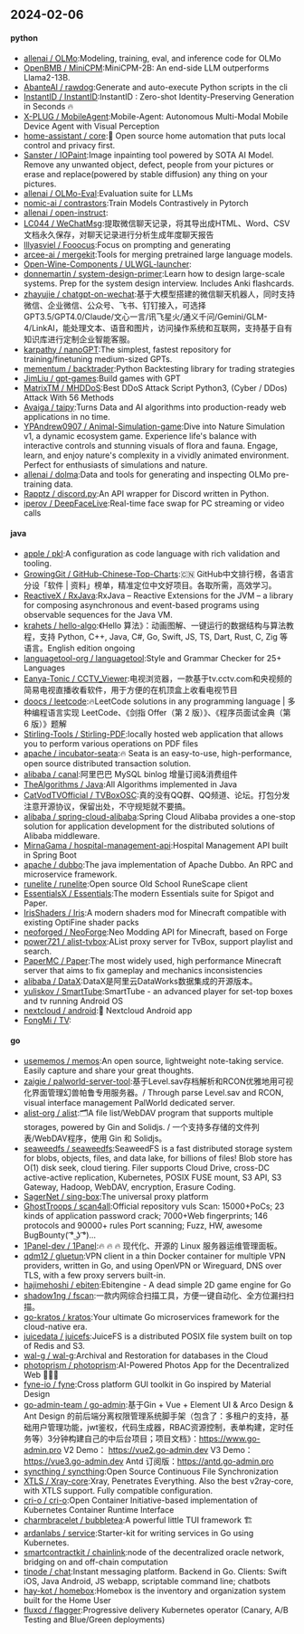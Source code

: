 ## 2024-02-06

#### python
* [allenai / OLMo](https://github.com/allenai/OLMo):Modeling, training, eval, and inference code for OLMo
* [OpenBMB / MiniCPM](https://github.com/OpenBMB/MiniCPM):MiniCPM-2B: An end-side LLM outperforms Llama2-13B.
* [AbanteAI / rawdog](https://github.com/AbanteAI/rawdog):Generate and auto-execute Python scripts in the cli
* [InstantID / InstantID](https://github.com/InstantID/InstantID):InstantID : Zero-shot Identity-Preserving Generation in Seconds 🔥
* [X-PLUG / MobileAgent](https://github.com/X-PLUG/MobileAgent):Mobile-Agent: Autonomous Multi-Modal Mobile Device Agent with Visual Perception
* [home-assistant / core](https://github.com/home-assistant/core):🏡 Open source home automation that puts local control and privacy first.
* [Sanster / IOPaint](https://github.com/Sanster/IOPaint):Image inpainting tool powered by SOTA AI Model. Remove any unwanted object, defect, people from your pictures or erase and replace(powered by stable diffusion) any thing on your pictures.
* [allenai / OLMo-Eval](https://github.com/allenai/OLMo-Eval):Evaluation suite for LLMs
* [nomic-ai / contrastors](https://github.com/nomic-ai/contrastors):Train Models Contrastively in Pytorch
* [allenai / open-instruct](https://github.com/allenai/open-instruct):
* [LC044 / WeChatMsg](https://github.com/LC044/WeChatMsg):提取微信聊天记录，将其导出成HTML、Word、CSV文档永久保存，对聊天记录进行分析生成年度聊天报告
* [lllyasviel / Fooocus](https://github.com/lllyasviel/Fooocus):Focus on prompting and generating
* [arcee-ai / mergekit](https://github.com/arcee-ai/mergekit):Tools for merging pretrained large language models.
* [Open-Wine-Components / ULWGL-launcher](https://github.com/Open-Wine-Components/ULWGL-launcher):
* [donnemartin / system-design-primer](https://github.com/donnemartin/system-design-primer):Learn how to design large-scale systems. Prep for the system design interview. Includes Anki flashcards.
* [zhayujie / chatgpt-on-wechat](https://github.com/zhayujie/chatgpt-on-wechat):基于大模型搭建的微信聊天机器人，同时支持微信、企业微信、公众号、飞书、钉钉接入，可选择GPT3.5/GPT4.0/Claude/文心一言/讯飞星火/通义千问/Gemini/GLM-4/LinkAI，能处理文本、语音和图片，访问操作系统和互联网，支持基于自有知识库进行定制企业智能客服。
* [karpathy / nanoGPT](https://github.com/karpathy/nanoGPT):The simplest, fastest repository for training/finetuning medium-sized GPTs.
* [mementum / backtrader](https://github.com/mementum/backtrader):Python Backtesting library for trading strategies
* [JimLiu / gpt-games](https://github.com/JimLiu/gpt-games):Build games with GPT
* [MatrixTM / MHDDoS](https://github.com/MatrixTM/MHDDoS):Best DDoS Attack Script Python3, (Cyber / DDos) Attack With 56 Methods
* [Avaiga / taipy](https://github.com/Avaiga/taipy):Turns Data and AI algorithms into production-ready web applications in no time.
* [YPAndrew0907 / Animal-Simulation-game](https://github.com/YPAndrew0907/Animal-Simulation-game):Dive into Nature Simulation v1, a dynamic ecosystem game. Experience life's balance with interactive controls and stunning visuals of flora and fauna. Engage, learn, and enjoy nature's complexity in a vividly animated environment. Perfect for enthusiasts of simulations and nature.
* [allenai / dolma](https://github.com/allenai/dolma):Data and tools for generating and inspecting OLMo pre-training data.
* [Rapptz / discord.py](https://github.com/Rapptz/discord.py):An API wrapper for Discord written in Python.
* [iperov / DeepFaceLive](https://github.com/iperov/DeepFaceLive):Real-time face swap for PC streaming or video calls

#### java
* [apple / pkl](https://github.com/apple/pkl):A configuration as code language with rich validation and tooling.
* [GrowingGit / GitHub-Chinese-Top-Charts](https://github.com/GrowingGit/GitHub-Chinese-Top-Charts):🇨🇳 GitHub中文排行榜，各语言分设「软件 | 资料」榜单，精准定位中文好项目。各取所需，高效学习。
* [ReactiveX / RxJava](https://github.com/ReactiveX/RxJava):RxJava – Reactive Extensions for the JVM – a library for composing asynchronous and event-based programs using observable sequences for the Java VM.
* [krahets / hello-algo](https://github.com/krahets/hello-algo):《Hello 算法》：动画图解、一键运行的数据结构与算法教程，支持 Python, C++, Java, C#, Go, Swift, JS, TS, Dart, Rust, C, Zig 等语言。English edition ongoing
* [languagetool-org / languagetool](https://github.com/languagetool-org/languagetool):Style and Grammar Checker for 25+ Languages
* [Eanya-Tonic / CCTV_Viewer](https://github.com/Eanya-Tonic/CCTV_Viewer):电视浏览器，一款基于tv.cctv.com和央视频的简易电视直播收看软件，用于方便的在机顶盒上收看电视节目
* [doocs / leetcode](https://github.com/doocs/leetcode):🔥LeetCode solutions in any programming language | 多种编程语言实现 LeetCode、《剑指 Offer（第 2 版）》、《程序员面试金典（第 6 版）》题解
* [Stirling-Tools / Stirling-PDF](https://github.com/Stirling-Tools/Stirling-PDF):locally hosted web application that allows you to perform various operations on PDF files
* [apache / incubator-seata](https://github.com/apache/incubator-seata):🔥 Seata is an easy-to-use, high-performance, open source distributed transaction solution.
* [alibaba / canal](https://github.com/alibaba/canal):阿里巴巴 MySQL binlog 增量订阅&消费组件
* [TheAlgorithms / Java](https://github.com/TheAlgorithms/Java):All Algorithms implemented in Java
* [CatVodTVOfficial / TVBoxOSC](https://github.com/CatVodTVOfficial/TVBoxOSC):真的没有QQ群、QQ频道、论坛。打包分发注意开源协议，保留出处，不守规矩就不要搞。
* [alibaba / spring-cloud-alibaba](https://github.com/alibaba/spring-cloud-alibaba):Spring Cloud Alibaba provides a one-stop solution for application development for the distributed solutions of Alibaba middleware.
* [MirnaGama / hospital-management-api](https://github.com/MirnaGama/hospital-management-api):Hospital Management API built in Spring Boot
* [apache / dubbo](https://github.com/apache/dubbo):The java implementation of Apache Dubbo. An RPC and microservice framework.
* [runelite / runelite](https://github.com/runelite/runelite):Open source Old School RuneScape client
* [EssentialsX / Essentials](https://github.com/EssentialsX/Essentials):The modern Essentials suite for Spigot and Paper.
* [IrisShaders / Iris](https://github.com/IrisShaders/Iris):A modern shaders mod for Minecraft compatible with existing OptiFine shader packs
* [neoforged / NeoForge](https://github.com/neoforged/NeoForge):Neo Modding API for Minecraft, based on Forge
* [power721 / alist-tvbox](https://github.com/power721/alist-tvbox):AList proxy server for TvBox, support playlist and search.
* [PaperMC / Paper](https://github.com/PaperMC/Paper):The most widely used, high performance Minecraft server that aims to fix gameplay and mechanics inconsistencies
* [alibaba / DataX](https://github.com/alibaba/DataX):DataX是阿里云DataWorks数据集成的开源版本。
* [yuliskov / SmartTube](https://github.com/yuliskov/SmartTube):SmartTube - an advanced player for set-top boxes and tv running Android OS
* [nextcloud / android](https://github.com/nextcloud/android):📱 Nextcloud Android app
* [FongMi / TV](https://github.com/FongMi/TV):

#### go
* [usememos / memos](https://github.com/usememos/memos):An open source, lightweight note-taking service. Easily capture and share your great thoughts.
* [zaigie / palworld-server-tool](https://github.com/zaigie/palworld-server-tool):基于Level.sav存档解析和RCON优雅地用可视化界面管理幻兽帕鲁专用服务器。/ Through parse Level.sav and RCON, visual interface management PalWorld dedicated server.
* [alist-org / alist](https://github.com/alist-org/alist):🗂️A file list/WebDAV program that supports multiple storages, powered by Gin and Solidjs. / 一个支持多存储的文件列表/WebDAV程序，使用 Gin 和 Solidjs。
* [seaweedfs / seaweedfs](https://github.com/seaweedfs/seaweedfs):SeaweedFS is a fast distributed storage system for blobs, objects, files, and data lake, for billions of files! Blob store has O(1) disk seek, cloud tiering. Filer supports Cloud Drive, cross-DC active-active replication, Kubernetes, POSIX FUSE mount, S3 API, S3 Gateway, Hadoop, WebDAV, encryption, Erasure Coding.
* [SagerNet / sing-box](https://github.com/SagerNet/sing-box):The universal proxy platform
* [GhostTroops / scan4all](https://github.com/GhostTroops/scan4all):Official repository vuls Scan: 15000+PoCs; 23 kinds of application password crack; 7000+Web fingerprints; 146 protocols and 90000+ rules Port scanning; Fuzz, HW, awesome BugBounty( ͡° ͜ʖ ͡°)...
* [1Panel-dev / 1Panel](https://github.com/1Panel-dev/1Panel):🔥 🔥 🔥 现代化、开源的 Linux 服务器运维管理面板。
* [qdm12 / gluetun](https://github.com/qdm12/gluetun):VPN client in a thin Docker container for multiple VPN providers, written in Go, and using OpenVPN or Wireguard, DNS over TLS, with a few proxy servers built-in.
* [hajimehoshi / ebiten](https://github.com/hajimehoshi/ebiten):Ebitengine - A dead simple 2D game engine for Go
* [shadow1ng / fscan](https://github.com/shadow1ng/fscan):一款内网综合扫描工具，方便一键自动化、全方位漏扫扫描。
* [go-kratos / kratos](https://github.com/go-kratos/kratos):Your ultimate Go microservices framework for the cloud-native era.
* [juicedata / juicefs](https://github.com/juicedata/juicefs):JuiceFS is a distributed POSIX file system built on top of Redis and S3.
* [wal-g / wal-g](https://github.com/wal-g/wal-g):Archival and Restoration for databases in the Cloud
* [photoprism / photoprism](https://github.com/photoprism/photoprism):AI-Powered Photos App for the Decentralized Web 🌈💎✨
* [fyne-io / fyne](https://github.com/fyne-io/fyne):Cross platform GUI toolkit in Go inspired by Material Design
* [go-admin-team / go-admin](https://github.com/go-admin-team/go-admin):基于Gin + Vue + Element UI & Arco Design & Ant Design 的前后端分离权限管理系统脚手架（包含了：多租户的支持，基础用户管理功能，jwt鉴权，代码生成器，RBAC资源控制，表单构建，定时任务等）3分钟构建自己的中后台项目；项目文档》：https://www.go-admin.pro V2 Demo： https://vue2.go-admin.dev V3 Demo： https://vue3.go-admin.dev Antd 订阅版：https://antd.go-admin.pro
* [syncthing / syncthing](https://github.com/syncthing/syncthing):Open Source Continuous File Synchronization
* [XTLS / Xray-core](https://github.com/XTLS/Xray-core):Xray, Penetrates Everything. Also the best v2ray-core, with XTLS support. Fully compatible configuration.
* [cri-o / cri-o](https://github.com/cri-o/cri-o):Open Container Initiative-based implementation of Kubernetes Container Runtime Interface
* [charmbracelet / bubbletea](https://github.com/charmbracelet/bubbletea):A powerful little TUI framework 🏗
* [ardanlabs / service](https://github.com/ardanlabs/service):Starter-kit for writing services in Go using Kubernetes.
* [smartcontractkit / chainlink](https://github.com/smartcontractkit/chainlink):node of the decentralized oracle network, bridging on and off-chain computation
* [tinode / chat](https://github.com/tinode/chat):Instant messaging platform. Backend in Go. Clients: Swift iOS, Java Android, JS webapp, scriptable command line; chatbots
* [hay-kot / homebox](https://github.com/hay-kot/homebox):Homebox is the inventory and organization system built for the Home User
* [fluxcd / flagger](https://github.com/fluxcd/flagger):Progressive delivery Kubernetes operator (Canary, A/B Testing and Blue/Green deployments)
